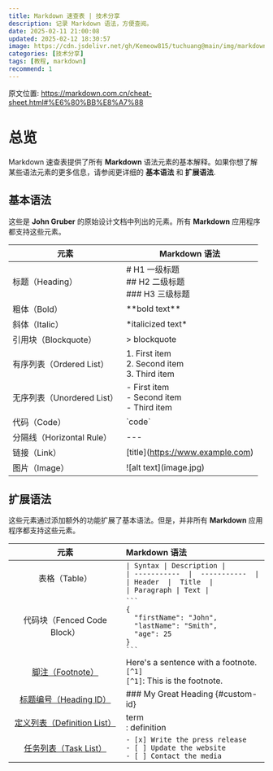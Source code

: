 ```yaml
---
title: Markdown 速查表 | 技术分享
description: 记录 Markdown 语法，方便查阅。
date: 2025-02-11 21:00:08
updated: 2025-02-12 18:30:57
image: https://cdn.jsdelivr.net/gh/Kemeow815/tuchuang@main/img/markdown.png
categories: [技术分享]
tags: [教程, markdown]
recommend: 1
---
```

原文位置: https://markdown.com.cn/cheat-sheet.html#%E6%80%BB%E8%A7%88

# 总览
Markdown 速查表提供了所有 **Markdown** 语法元素的基本解释。如果你想了解某些语法元素的更多信息，请参阅更详细的 **基本语法** 和 **扩展语法**.

## 基本语法
这些是 **John Gruber** 的原始设计文档中列出的元素。所有 **Markdown** 应用程序都支持这些元素。

| 元素                       | Markdown 语法                                        |
| -------------------------- | ---------------------------------------------------- |
| 标题（Heading）            | # H1 一级标题<br> ## H2 二级标题<br> ### H3 三级标题 |
| 粗体（Bold）               | \*\*bold text**                                      |
| 斜体（Italic）             | \*italicized text*                                   |
| 引用块（Blockquote）       | > blockquote                                         |
| 有序列表（Ordered List）   | 1. First item<br> 2. Second item<br> 3. Third item   |
| 无序列表（Unordered List） | - First item<br> - Second item<br> - Third item      |
| 代码（Code）               | \`code`                                              |
| 分隔线（Horizontal Rule）  | ---                                                  |
| 链接（Link）               | \[title](https://www.example.com)                    |
| 图片（Image）              | \![alt text]\(image.jpg)                             |

## 扩展语法
这些元素通过添加额外的功能扩展了基本语法。但是，并非所有 **Markdown** 应用程序都支持这些元素。

|                                             元素                                             | Markdown 语法                                                                                                                     |
| :------------------------------------------------------------------------------------------: | :-------------------------------------------------------------------------------------------------------------------------------- |
|                                        表格（Table）                                         | `\| Syntax \| Description \|`<br>`\| -----------  \|  -----------  \|`<br>`\| Header  \|  Title  \|`<br>`\| Paragraph \| Text \|` |
|                                 代码块（Fenced Code Block）                                  | ` ``` `<br>`{`<br>`  "firstName": "John",`<br>`  "lastName": "Smith",`<br/>`  "age": 25`<br>`}`<br>` ``` `                        |
|          [脚注（Footnote）](https://markdown.com.cn/extended-syntax/footnotes.html)          | Here's a sentence with a footnote. `[^1]`<br/>`[^1]`: This is the footnote.                                                       |
|      [标题编号（Heading ID）](https://markdown.com.cn/extended-syntax/heading-ids.html)      | \### My Great Heading {#custom-id}                                                                                                |
| [定义列表（Definition List）](https://markdown.com.cn/extended-syntax/definition-lists.html) | term<br/>: definition                                                                                                             |
|       [任务列表（Task List）](https://markdown.com.cn/extended-syntax/task-lists.html)       | `- [x] Write the press release`<br/>`- [ ] Update the website`<br/>`- [ ] Contact the media`                                      |